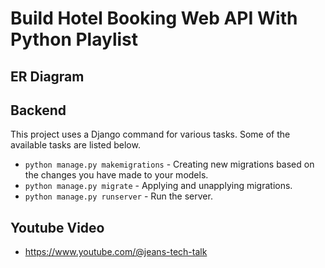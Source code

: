 # Build Hotel Booking Web API With Python Playlist

## ER Diagram

## Backend

This project uses a Django command for various tasks. Some of the available tasks
are listed below.

* `python manage.py makemigrations`  - Creating new migrations based on the changes you have made to your models.
* `python manage.py migrate`         - Applying and unapplying migrations.
* `python manage.py runserver`       - Run the server.

## Youtube Video

- https://www.youtube.com/@jeans-tech-talk
